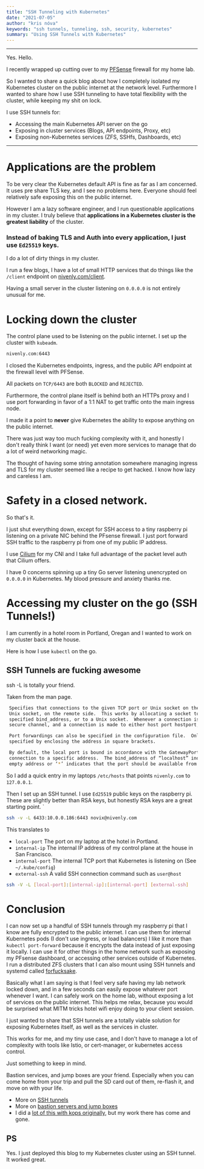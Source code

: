 ```yaml
---
title: "SSH Tunneling with Kubernetes"
date: "2021-07-05"
author: "kris nóva"
keywords: "ssh tunnels, tunneling, ssh, security, kubernetes"
summary: "Using SSH Tunnels with Kubernetes"
---
```

---

Yes. Hello.

I recently wrapped up cutting over to my [PFSense](https://www.pfsense.org/) firewall for my home lab.

So I wanted to share a quick blog about how I completely isolated my Kubernetes cluster on the public internet at the network level.
Furthermore I wanted to share how I use SSH tunneling to have total flexibility with the cluster, while keeping my shit on lock.

I use SSH tunnels for:

 - Accessing the main Kubernetes API server on the go
 - Exposing in cluster services (Blogs, API endpoints, Proxy, etc)
 - Exposing non-Kubernetes services (ZFS, SSHfs, Dashboards, etc)

---

# Applications are the problem

To be very clear the Kubernetes default API is fine as far as I am concerned.
It uses pre share TLS key, and I see no problems here. 
Everyone should feel relatively safe exposing this on the public internet.

However I am a lazy software engineer, and I run questionable applications in my cluster.
I truly believe that **applications in a Kubernetes cluster is the greatest liability** of the cluster.

### Instead of baking TLS and Auth into every application, I just use `Ed25519` keys.

I do a lot of dirty things in my cluster. 

I run a few blogs, I have a lot of small HTTP services that do things like the `/client` endpoint on [nivenly.com/client](https://nivenly.com/client).

Having a small server in the cluster listening on `0.0.0.0` is not entirely unusual for me. 

# Locking down the cluster 

The control plane used to be listening on the public internet. I set up the cluster with `kubeadm`.

```bash 
nivenly.com:6443
```

I closed the Kubernetes endpoints, ingress, and the public API endpoint at the firewall level with PFSense. 

All packets on `TCP/6443` are both `BLOCKED` and `REJECTED`.

Furthermore, the control plane itself is behind both an HTTPs proxy and I use port forwarding in favor of a 1:1 NAT to get traffic onto the main ingress node. 

I made it a point to **never** give Kubernetes the ability to expose anything on the public internet. 

There was just way too much fucking complexity with it, and honestly I don't really think I want (or need) yet even more services to manage that do a lot of weird networking magic.

The thought of having some string annotation somewhere managing ingress and TLS for my cluster seemed like a recipe to get hacked. I know how lazy and careless I am.

# Safety in a closed network.

So that's it. 

I just shut everything down, except for SSH access to a tiny raspberry pi listening on a private NIC behind the PFsense firewall.
I just port forward SSH traffic to the raspberry pi from one of my public IP address.

I use [Cilium](https://cilium.io/) for my CNI and I take full advantage of the packet level auth that Cilium offers. 

I have 0 concerns spinning up a tiny Go server listening unencrypted on `0.0.0.0` in Kubernetes. 
My blood pressure and anxiety thanks me.

# Accessing my cluster on the go (SSH Tunnels!)

I am currently in a hotel room in Portland, Oregan and I wanted to work on my cluster back at the house.

Here is how I use `kubectl` on the go.

## SSH Tunnels are fucking awesome

ssh -L is totally your friend. 

Taken from the man page.

```bash 
 Specifies that connections to the given TCP port or Unix socket on the local (client) host are to be forwarded to the given host and port, or
 Unix socket, on the remote side.  This works by allocating a socket to listen to either a TCP port on the local side, optionally bound to the
 specified bind_address, or to a Unix socket.  Whenever a connection is made to the local port or socket, the connection is forwarded over the
 secure channel, and a connection is made to either host port hostport, or the Unix socket remote_socket, from the remote machine.

 Port forwardings can also be specified in the configuration file.  Only the superuser can forward privileged ports.  IPv6 addresses can be
 specified by enclosing the address in square brackets.

 By default, the local port is bound in accordance with the GatewayPorts setting.  However, an explicit bind_address may be used to bind the
 connection to a specific address.  The bind_address of “localhost” indicates that the listening port be bound for local use only, while an
 empty address or ‘*’ indicates that the port should be available from all interfaces.

```

So I add a quick entry in my laptops `/etc/hosts` that points `nivenly.com` to `127.0.0.1`.

Then I set up an SSH tunnel. I use `Ed25519` public keys on the raspberry pi. These are slightly better than RSA keys, but honestly RSA keys are a great starting point.
`

```bash 
ssh -v -L 6433:10.0.0.186:6443 novix@nivenly.com
```

This translates to 

 - `local-port` The port on my laptop at the hotel in Portland.
 - `internal-ip` The internal IP address of my control plane at the house in San Francisco.
 - `internal-port` The internal TCP port that Kubernetes is listening on (See `~/.kube/config`)
 - `external-ssh` A valid SSH connection command such as `user@host`

```bash 
ssh -V -L [local-port]:[internal-ip]:[internal-port] [external-ssh]
```

# Conclusion 

I can now set up a handful of SSH tunnels through my raspberry pi that I know are fully encrypted to the public internet.
I can use them for internal Kubernetes pods (I don't use ingress, or load balancers)
I like it more than `kubectl port-forward` because it encrypts the data instead of just exposing it locally.
I can use it for other things in the home network such as exposing my PFsense dashboard, or accessing other services outside of Kubernetes.
I run a distributed ZFS clusters that I can also mount using SSH tunnels and systemd called [forfucksake](https://github.com/kris-nova/forfucksake).

Basically what I am saying is that I feel very safe having my lab network locked down, and in a few seconds can easily expose whatever port whenever I want.
I can safely work on the home lab, without exposing a lot of services on the public internet.
This helps me relax, because you would be surprised what MITM tricks hotel wifi enjoy doing to your client session.

I just wanted to share that SSH tunnels are a totally viable solution for exposing Kubernetes itself, as well as the services in cluster.

This works for me, and my tiny use case, and I don't have to manage a lot of complexity with tools like Istio, or cert-manager, or kubernetes access control.

Just something to keep in mind. 

Bastion services, and jump boxes are your friend. Especially when you can come home from your trip and pull the SD card out of them, re-flash it, and move on with your life.

 - More on [SSH tunnels](https://www.ssh.com/academy/ssh/tunneling/example)
 - More on [bastion servers and jump boxes](https://en.wikipedia.org/wiki/Bastion_host)
 - I did a [lot of this with kops originally](https://github.com/kubernetes/kops/pull/694), but my work there has come and gone.


## PS 

Yes. I just deployed this blog to my Kubernetes cluster using an SSH tunnel. It worked great. 